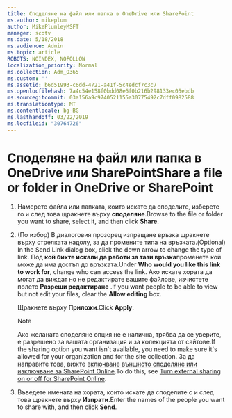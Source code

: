 ```yaml
---
title: Споделяне на файл или папка в OneDrive или SharePoint
ms.author: mikeplum
author: MikePlumleyMSFT
manager: scotv
ms.date: 5/18/2018
ms.audience: Admin
ms.topic: article
ROBOTS: NOINDEX, NOFOLLOW
localization_priority: Normal
ms.collection: Adm_O365
ms.custom: ''
ms.assetid: b6d51993-c6dd-4721-a41f-5c4edcf7c3c7
ms.openlocfilehash: 7a4c54e158f0bdd08e6f0b216b298133ec05ebdb
ms.sourcegitcommit: 03a156a9c9740521155a30775492c7dff0982588
ms.translationtype: MT
ms.contentlocale: bg-BG
ms.lasthandoff: 03/22/2019
ms.locfileid: "30764726"
---
```

# <a name="share-a-file-or-folder-in-onedrive-or-sharepoint"></a><span data-ttu-id="6df34-102">Споделяне на файл или папка в OneDrive или SharePoint</span><span class="sxs-lookup"><span data-stu-id="6df34-102">Share a file or folder in OneDrive or SharePoint</span></span>

1. <span data-ttu-id="6df34-103">Намерете файла или папката, които искате да споделите, изберете го и след това щракнете върху **споделяне**.</span><span class="sxs-lookup"><span data-stu-id="6df34-103">Browse to the file or folder you want to share, select it, and then click **Share**.</span></span>
    
2. <span data-ttu-id="6df34-104">(По избор) В диалоговия прозорец изпращане връзка щракнете върху стрелката надолу, за да промените типа на връзката.</span><span class="sxs-lookup"><span data-stu-id="6df34-104">(Optional) In the Send Link dialog box, click the down arrow to change the type of link.</span></span> <span data-ttu-id="6df34-105">Под **кой бихте искали да работи за тази връзка**променете кой може да има достъп до връзката.</span><span class="sxs-lookup"><span data-stu-id="6df34-105">Under **Who would you like this link to work for**, change who can access the link.</span></span> <span data-ttu-id="6df34-106">Ако искате хората да могат да виждат но не редактирате вашите файлове, изчистете полето **Разреши редактиране** .</span><span class="sxs-lookup"><span data-stu-id="6df34-106">If you want people to be able to view but not edit your files, clear the **Allow editing** box.</span></span> 
    
    <span data-ttu-id="6df34-107">Щракнете върху **Приложи**.</span><span class="sxs-lookup"><span data-stu-id="6df34-107">Click **Apply**.</span></span>
    
    > [!NOTE]
    > <span data-ttu-id="6df34-108">Ако желаната споделяне опция не е налична, трябва да се уверите, е разрешено за вашата организация и за колекцията от сайтове.</span><span class="sxs-lookup"><span data-stu-id="6df34-108">If the sharing option you want isn't available, you need to make sure it's allowed for your organization and for the site collection.</span></span> <span data-ttu-id="6df34-109">За да направите това, вижте [включване външното споделяне или изключване за SharePoint Online](https://go.microsoft.com/fwlink/?linkid=866426).</span><span class="sxs-lookup"><span data-stu-id="6df34-109">To do this, see [Turn external sharing on or off for SharePoint Online](https://go.microsoft.com/fwlink/?linkid=866426).</span></span> 
  
3. <span data-ttu-id="6df34-110">Въведете имената на хората, които искате да споделите с и след това щракнете върху **Изпрати**.</span><span class="sxs-lookup"><span data-stu-id="6df34-110">Enter the names of the people you want to share with, and then click **Send**.</span></span>
    

